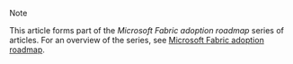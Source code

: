 > [!NOTE]
> This article forms part of the _Microsoft Fabric adoption roadmap_ series of articles. For an overview of the series, see [Microsoft Fabric adoption roadmap](../fabric-adoption-roadmap.md).
